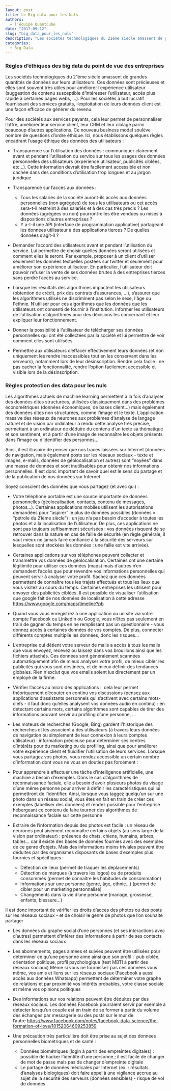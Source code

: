 ```yaml
---
layout: post
title: Le Big data pour les Nuls
authors: 
  - l’équipe QuantCube 
date: "2017-09-12"
slug: "big_data_pour_les_nuls"
description: "Les sociétés technologiques du 21ème siècle amassent de grandes quantités de données sur leurs utilisateurs. Ce nouveau business model soulève nombre de questions d’ordre éthique."
categories:
  - Big Data
---
```


### Règles d’éthiques des big data du point de vue des entreprises

Les sociétés technologiques du 21ème siècle amassent de grandes quantités de données sur leurs utilisateurs. Ces données sont précieuses et elles sont souvent très utiles pour améliorer l’expérience utilisateur (suggestion de contenu susceptible d’intéresser l’utilisateur, accès plus rapide à certaines pages webs, ...). Pour les sociétés à but lucratif fournissant des services gratuits, l’exploitation de leurs données client est une façon efficace de générer du revenu. 

Pour des sociétés aux services payants, cela leur permet de personnaliser l’offre, améliorer leur service client, leur CRM et leur ciblage parmi beaucoup d’autres applications. Ce nouveau business model soulève nombre de questions d’ordre éthique. Ici, nous établissons quelques règles encadrant l’usage éthique des données des utilisateurs : 

- Transparence sur l’utilisation des données : communiquer clairement avant et pendant l’utilisation du service sur tous les usages des données personnelles des utilisateurs (expérience utilisateur, publicités ciblées, etc…). Cette information devrait être facilement accessible et non cachée dans des conditions d’utilisation trop longues et au jargon juridique 

- Transparence sur l’accès aux données : 
  - Tous les salariés de la société auront-ils accès aux données personnelles (non agrégées) de tous les utilisateurs ou cet accès sera-t-il restreint à des salariés et à des cas très précis ? Les données (agrégées ou non) pourront-elles être vendues ou mises à dispositions d’autres entreprises ?
  - Y a-t-il une API (interface de programmation applicative) partageant les données utilisateur à des applications tierces ? De quelles données s’agit-il ?

- Demander l’accord des utilisateurs avant et pendant l’utilisation du service. Lui permettre de choisir quelles données seront utilisées et comment elles le seront. Par exemple, proposer à un client d’utiliser seulement les données textuelles postées sur twitter et seulement pour améliorer son expérience utilisateur. En particulier, l’utilisateur doit pouvoir refuser la vente de ses données brutes à des entreprises tierces sans perdre l’accès au service.

- Lorsque les résultats des algorithmes impactent les utilisateurs (obtention de crédit, prix des contrats d’assurances, …), s’assurer que les algorithmes utilisés ne discriminent pas selon le sexe, l'âge ou l'ethnie. N’utiliser pour ces algorithmes que les données que les utilisateurs ont consenti de fournir à l’institution. Informer les utilisateurs de l’utilisation d’algorithmes pour des décisions les concernant et leur expliquer leur fonctionnement.

- Donner la possibilité à l’utilisateur de télécharger ses données personnelles qui ont été collectées par la société et lui permettre de voir comment elles sont utilisées

- Permettre aux utilisateurs d’effacer effectivement leurs données (et non uniquement les rendre inaccessibles tout en les conservant dans les serveurs), notamment lors de leur désinscription. Rendre cela facile : ne pas cacher la fonctionnalité, rendre l’option facilement accessible et visible lors de la désinscription.
 
### Règles protection des data pour les nuls

Les algorithmes actuels de machine learning permettent à la fois d’analyser des données dites structurées, utilisées classiquement dans des problèmes économétriques (données économiques, de bases client…) mais également des données dites non structurées, comme l’image et le texte. L’application massive des réseaux de neurones aux problèmes d’analyse de langage naturel et de vision par ordinateur a rendu cette analyse très précise, permettant à un ordinateur de déduire du contenu d’un texte sa thématique et son sentiment, et à partir d’une image de reconnaître les objets présents dans l’image ou d’identifier des personnes... 

Ainsi, il est illusoire de penser que nos traces laissées sur Internet (données de navigation, mais également posts sur les réseaux sociaux - texte et images, e-mails, données de géolocalisation et autres) sont “noyées” dans une masse de données et sont inutilisables pour obtenir nos informations personnelles. Il est donc important de savoir quel est le sens du partage et de la publication de nos données sur Internet.

Soyez conscient des données que vous partagez (et avec qui) : 

- Votre téléphone portable est une source importante de données personnelles (géolocalisation, contacts, contenu de messages, photos…). Certaines applications mobiles utilisent les autorisations demandées pour “aspirer” le plus de données possibles (données = “pétrole du 21ème siècle”) : un jeu n’a pas besoin d’accéder à toutes les photos et à la localisation de l’utilisateur. De plus, ces applications ne sont pas toujours suffisamment sécurisées : vos données risquent de se retrouver dans la nature en cas de faille de sécurité (en règle générale, il vaut mieux ne jamais faire confiance à la sécurité des serveurs sur lesquelles sont stockées les données : une faille est vite arrivée). 

- Certaines applications sur vos téléphones peuvent collecter et transmettre vos données de géolocalisation. Certaines ont une certaine légitimité pour utiliser ces données (maps) mais d’autres n’en demandent l’accès que pour revendre vos informations personnelles qui peuvent servir à analyser votre profil. Sachez que ces données permettent de connaître tous les trajets effectués et tous les lieux que vous visitez au cours du temps. Certaines entreprises les utilisent pour envoyer des publicités ciblées. Il est possible de visualiser l’utilisation que google fait de nos données de localisation à cette adresse <https://www.google.com/maps/timeline?pb>

- Quand vous vous enregistrez à une application ou un site via votre compte Facebook ou LinkedIn ou Google, vous n’êtes pas seulement en train de gagner du temps en ne remplissant pas un questionnaire - vous donnez accès à certaines données de vos comptes. De plus, connecter différents comptes multiplie les données, donc les risques...

- L’entreprise qui détient votre serveur de mails a accès à tous les mails que vous envoyez, recevez ou laissez dans vos brouillons ainsi que les fichiers attachés. Ces données sont généralement scannées automatiquement afin de mieux analyser votre profil, de mieux cibler les publicités qui vous sont destinées, et de mieux définir des tendances globales. Rien n'exclut que vos emails soient lus directement par un employé de la firme. 

- Vérifier l’accès au micro des applications :  cela leur permet théoriquement d’écouter en continu vos discussions (pensez aux applications d’assistants personnels qui s’activent avec certains mots-clefs - il faut donc qu’elles analysent vos données audio en continu) : en détectant certains mots, certains algorithmes sont capables de tirer des informations pouvant servir au profiling d’une personne, … 

- Les moteurs de recherches (Google, Bing) gardent l’historique des recherches et les associent à des utilisateurs (à travers leurs données de navigation ou simplement de leur connexion à leurs comptes utilisateur) : information précieuse pour déterminer ses centres d’intérêts pour du marketing ou du profiling, ainsi que pour améliorer votre expérience client et fluidifier l’utilisation de leurs services. Lorsque vous partagez vos photos, vous rendez accessible un certain nombre d’information dont vous ne vous en doutiez pas forcément : 

- Pour apprendre à effectuer une tâche d’intelligence artificielle, une machine a besoin d’exemples. Dans le cas d’algorithmes de reconnaissance faciale, elle a besoin d’avoir plusieurs photos du visage d’une même personne pour arriver à définir les caractéristiques qui lui permettront de l’identifier. Ainsi, lorsque vous taggez quelqu’un sur une photo dans un réseau social, vous êtes en fait en train de créer ces exemples (labelliser des données) et rendez possible pour l’entreprise hébergeant ce contenu de faire tourner des algorithmes de reconnaissance faciale sur cette personne 

- Extraire de l’information depuis des photos est facile : un réseau de neurones peut aisément reconnaître certains objets (au sens large de la vision par ordinateur) : présence de chats, chiens, humains, arbres, tables… car il existe des bases de données fournies avec des exemples de ce genre d’objets. Mais des informations moins triviales peuvent être déduites par des organismes disposants de bases d’exemples plus fournies et spécifiques :
  - Détection de lieux (permet de traquer les déplacements)
  - Détection de marques (à travers les logos) ou de produits consommés (permet de connaître les habitudes de consommation) 
  - Informations sur une personne (genre, âge, ethnie…) (permet de cibler pour un marketing personnalisé) 
  - Changements dans la vie d’une personne (mariage, grossesse, enfants, blessure...)

Il est donc important de vérifier les droits d’accès des photos ou des posts sur les réseaux sociaux - et de choisir le genre de photos que l’on souhaite partager

- Les données du graphe social d’une personnes (et ses interactions avec d’autres) permettent d’inférer des informations à partir de ses contacts dans les réseaux sociaux

- Les abonnements, pages aimées et suivies peuvent être utilisées pour déterminer ce qu’une personne aime ainsi que son profil :  pub ciblée, orientation politique, profil psychologique (test MBTI à partir des réseaux sociaux)
Même si vous ne fournissez pas ces données vous même, vos amis et liens sur les réseaux sociaux (Facebook a aussi accès aux données Whatsapp) permettent de déterminer votre graphe de relations et par proximité vos intérêts probables, votre classe sociale et même vos opinions politiques

- Des informations sur vos relations peuvent être déduites par des réseaux sociaux. Les données Facebook pourraient servir par exemple à détecter lorsqu’un couple est en train de se former à partir du volume des échanges par messagerie ou des posts sur le mur de l’autre <https://www.facebook.com/notes/facebook-data-science/the-formation-of-love/10152064609253859>

- Une précaution très particulière doit être prise au sujet des données personnelles biométriques et de santé :
  - Données biométriques (login à partir des empreintes digitales) : possible de hacker l’identité d’une personne ; il est facile de changer de mot de passe mais pas de changer d’empreinte digitale
  - Le partage de données médicales par Internet (ex. : résultats d’analyses biologiques) doit faire appel à une vigilance accrue au sujet de la sécurité des serveurs (données sensibles) - risque de vol de données

